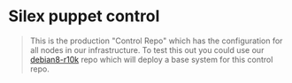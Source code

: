 Silex puppet control
====================
>
>This is the production "Control Repo" which has the configuration for all nodes in our infrastructure.
>To test this out you could use our [debian8-r10k] repo which will deploy a base system for this control repo.
>

[debian8-r10k]: https://github.com/j420n/vagrant-debian8-r10k.git